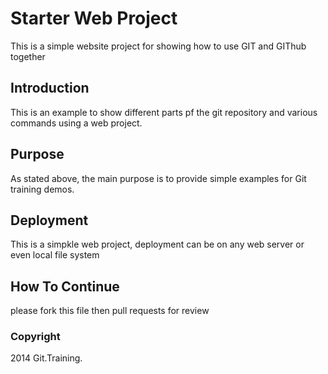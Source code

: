 # Starter Web Project

This is a simple website project for showing how to use GIT and GIThub together

## Introduction

This is an example to show different parts pf the git repository and various commands using a web project.

## Purpose

As stated above, the main purpose is to provide simple examples for Git training demos.

## Deployment 

This is a simpkle web project, deployment can be on any web server or even local file system

## How To Continue 

please fork this file then pull requests for review


### Copyright

2014 Git.Training.